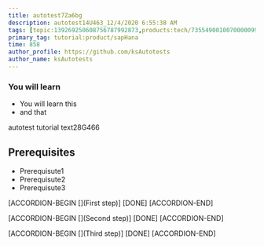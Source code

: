 ```yaml
---
title: autotest7Za6bg
description: autotest14U463_12/4/2020 6:55:38 AM
tags: [topic:139269250608756787992873,products:tech/73554900100700000996,tutorial:experience/advanced]
primary_tag: tutorial:product/sapHana
time: 858
author_profile: https://github.com/ksAutotests
author_name: ksAutotests
---
```

### You will learn
- You will learn this
- and that

autotest tutorial text28G466

## Prerequisites
- Prerequisute1
- Prerequisute2
- Prerequisute3

[ACCORDION-BEGIN [](First step)]
[DONE]
[ACCORDION-END]

[ACCORDION-BEGIN [](Second step)]
[DONE]
[ACCORDION-END]

[ACCORDION-BEGIN [](Third step)]
[DONE]
[ACCORDION-END]

